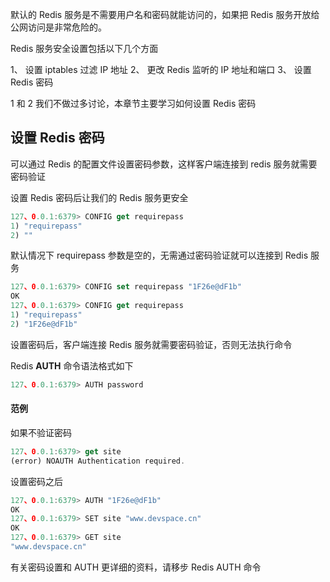 

默认的 Redis 服务是不需要用户名和密码就能访问的，如果把 Redis 服务开放给公网访问是非常危险的。

Redis 服务安全设置包括以下几个方面

1、 设置 iptables 过滤 IP 地址
2、 更改 Redis 监听的 IP 地址和端口
3、 设置 Redis 密码

1 和 2 我们不做过多讨论，本章节主要学习如何设置 Redis 密码

## 设置 Redis 密码

可以通过 Redis 的配置文件设置密码参数，这样客户端连接到 redis 服务就需要密码验证

设置 Redis 密码后让我们的 Redis 服务更安全

```js 
127、0.0.1:6379> CONFIG get requirepass
1) "requirepass"
2) ""
```

默认情况下 requirepass 参数是空的，无需通过密码验证就可以连接到 Redis 服务

```js 
127、0.0.1:6379> CONFIG set requirepass "1F26e@dF1b"
OK
127、0.0.1:6379> CONFIG get requirepass
1) "requirepass"
2) "1F26e@dF1b"
```

设置密码后，客户端连接 Redis 服务就需要密码验证，否则无法执行命令

Redis **AUTH** 命令语法格式如下
```js 
127、0.0.1:6379> AUTH password
```

#### 范例

如果不验证密码
```js 
127、0.0.1:6379> get site
(error) NOAUTH Authentication required.
```

设置密码之后

```js 
127、0.0.1:6379> AUTH "1F26e@dF1b"
OK
127、0.0.1:6379> SET site "www.devspace.cn"
OK
127、0.0.1:6379> GET site
"www.devspace.cn"
```

有关密码设置和 AUTH 更详细的资料，请移步 Redis AUTH 命令

